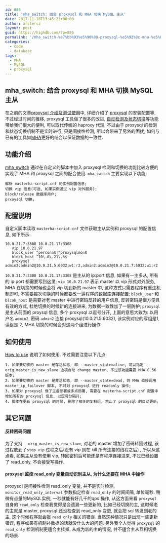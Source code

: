 ```yaml
---
id: 886
title: 'mha_switch: 结合 proxysql 和 MHA 切换 MySQL 主从'
date: 2017-11-18T13:45:23+08:00
author: arstercz
layout: post
guid: https://highdb.com/?p=886
permalink: '/mha_switch-%e7%bb%93%e5%90%88-proxysql-%e5%92%8c-mha-%e5%88%87%e6%8d%a2-mysql-%e4%b8%bb%e4%bb%8e/'
categories:
  - code
  - database
tags:
  - MHA
  - MySQL
  - proxysql
---
```

## mha_switch: 结合 proxysql 和 MHA 切换 MySQL 主从

在之前的文章[proxysql 介绍及测试使用](https://highdb.com/proxysql-%E4%BB%8B%E7%BB%8D%E5%8F%8A%E6%B5%8B%E8%AF%95%E4%BD%BF%E7%94%A8/)中, 详细介绍了 [proxysql](https://github.com/sysown/proxysql) 的安装配置等, 不过经过时间的推移, proxysql 工具做了很多的改进, [自动检测及状态切换](https://github.com/sysown/proxysql/blob/80bad8a811dc5ec28f30e29d9dffd21e355acfbf/doc/admin_tables.md#mysql_servers)等功能带给我们很大的便利, 可以取代传统的 haproxy 代理, 不过由于 proxysql 的检测和状态切换机制不是实时进行, 只是间接性检测, 所以会带来了另外的困扰, 如何与已有的工具如[MHA](https://github.com/yoshinorim/mha4mysql-manager)更好的结合以保证数据的一致性. 

## 功能介绍

[mha_switch](https://github.com/arstercz/mha_switch) 通过在自定义的脚本中加入 proxysql 检测和切换的功能比较方便的实现了 MHA 和 proxysql 之间的配合使用. `mha_switch` 主要实现以下功能:

```
解析 masterha-script.cnf 的实例配置信息;
切换 vip 信息(可选, 如果实例通过 vip 对外服务);
block/release 数据库用户;
prxoysql 切换;
```

## 配置说明

自定义脚本读取 `masterha-script.cnf` 文件获取主从实例和 proxysql 的配置信息, 如下所示:
```
10.0.21.7:3308 10.0.21.17:3308
   vip 10.0.21.97   
   block_user ^percona$|^proxysqlmon$
   block_host ^10\.0\.21\.%$
   proxysql admin2:admin2@10.0.21.5:6032:w1:r2,admin2:admin2@10.0.21.7:6032:w1:r2
```

`10.0.21.7:3308 10.0.21.17:3308` 是主从的 ip:port 信息, 如果有一主多从, 所有的 ip:port 都需要写到这里; `vip 10.0.21.97` 表示 master 以 vip 形式对外服务, MHA 在切换的时候也会将 vip 切到新的 master 中, 这种方式只需要程序有重连机制即可, 不需要每次切换的时候都要改一遍程序的数据库连接配置; `block_user` 和 `blcok_host` 是需要对老 master 中进行密码反转的用户信息, 反转密码是很方便且有效的方式, 杜绝切换的时候新的连接进来, 为数据一致性加了一层防护; `proxysql` 是主从前面的 proysql 信息, 多个 proxysql 以逗号分开, 上面的意思大致为: 以用户名 `admin2`, 密码 `admin2` 连接 proxysql(10.0.21.5:6032), 该实例对应的写组是1, 读组是 2, MHA 切换的时候会对这两个组进行操作.

## 如何使用

[How to use](https://github.com/arstercz/mha_switch#how-to-use) 说明了如何使用. 不过需要注意以下几点:
```
1. 如果要切换的 master 是存活状态, 即 --master_state=alive, 可以指定 --orig_master_is_new_slave 选项自动 change master, 不过该功能需要 MHA 0.56 版本;
2. 如果要切换的 master 是非活状态, 即 --master_state=dead, 则 MHA 直接调用 master_ip_failover 脚本, 不对对 proxysql 进行 readonly 操作;
3. 如果对 proxysql 做了主备部署或多点部署, 需要在 masterha-script.cnf 配置中增加所有的 proxysql 信息, 以逗号分隔开;
4. 脚本在更新 proxysql 的时候, 删除了相关的复制组, 禁止了 proxysql 的自动更新;
```

## 其它问题

#### 反转密码问题

为了支持 `--orig_master_is_new_slave`, 对老的 master 增加了密码转回过程, 该过程放到了`stop vip` 过程之后(没有 vip 则在 kill 所有连接的线程之后) , 所以从这点看, 如果主从没有使用 vip, 转回密码后可能还是有程序连接进来, 不过已经设置了 read_only, 不会接受写操作.

#### proxysql 监控 read_only 变量自动识别主从, 为什么还要在 MHA 中操作

proxysql 是间接性检测 read_only 变量, 并不是实时检测, `monitor_read_only_interval` 参数指定检查 `read_only` 的时间间隔, 单位毫秒. 稍微有点量的MySQL实例, 一秒就能有好几千的qps 操作, 从这方面来看 `proxysql` 自身的 `read_only` 检查我觉得是会遗漏一些更新的, 比如已经切换的主, 这时候老的主就是 master, proxysql 还没检查到 read_only 变更, 就会把 sql 转发到老的主, 这个时候程序就会报 `read only` 相关的错误. 当然这种情况只是出现一些更新错误, 程序如果有机制补数据的话就没什么大的问题. 另外我个人觉得 `proxysql` 的 `read_only` 检测机制更适合主挂掉, 从成为新的主的情况, 并不适合主从互相切换的场景.
